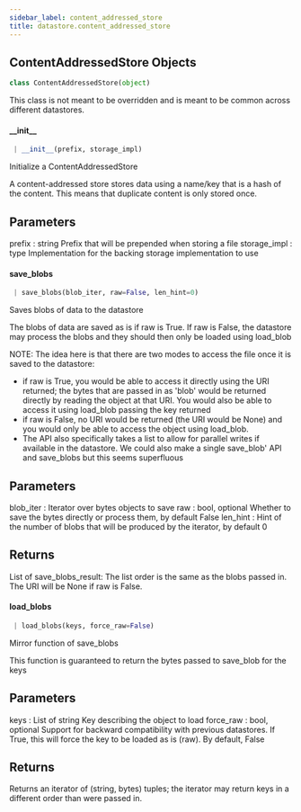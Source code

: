 ```yaml
---
sidebar_label: content_addressed_store
title: datastore.content_addressed_store
---
```


## ContentAddressedStore Objects

```python
class ContentAddressedStore(object)
```

This class is not meant to be overridden and is meant to be common across
different datastores.

#### \_\_init\_\_

```python
 | __init__(prefix, storage_impl)
```

Initialize a ContentAddressedStore

A content-addressed store stores data using a name/key that is a hash
of the content. This means that duplicate content is only stored once.

Parameters
----------
prefix : string
    Prefix that will be prepended when storing a file
storage_impl : type
    Implementation for the backing storage implementation to use

#### save\_blobs

```python
 | save_blobs(blob_iter, raw=False, len_hint=0)
```

Saves blobs of data to the datastore

The blobs of data are saved as is if raw is True. If raw is False, the
datastore may process the blobs and they should then only be loaded
using load_blob

NOTE: The idea here is that there are two modes to access the file once
it is saved to the datastore:
  - if raw is True, you would be able to access it directly using the
    URI returned; the bytes that are passed in as &#x27;blob&#x27; would be
    returned directly by reading the object at that URI. You would also
    be able to access it using load_blob passing the key returned
  - if raw is False, no URI would be returned (the URI would be None)
    and you would only be able to access the object using load_blob.
  - The API also specifically takes a list to allow for parallel writes
    if available in the datastore. We could also make a single
    save_blob&#x27; API and save_blobs but this seems superfluous

Parameters
----------
blob_iter : Iterator over bytes objects to save
raw : bool, optional
    Whether to save the bytes directly or process them, by default False
len_hint : Hint of the number of blobs that will be produced by the
    iterator, by default 0

Returns
-------
List of save_blobs_result:
    The list order is the same as the blobs passed in. The URI will be
    None if raw is False.

#### load\_blobs

```python
 | load_blobs(keys, force_raw=False)
```

Mirror function of save_blobs

This function is guaranteed to return the bytes passed to save_blob for
the keys

Parameters
----------
keys : List of string
    Key describing the object to load
force_raw : bool, optional
    Support for backward compatibility with previous datastores. If
    True, this will force the key to be loaded as is (raw). By default,
    False

Returns
-------
Returns an iterator of (string, bytes) tuples; the iterator may return keys
in a different order than were passed in.

